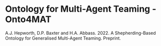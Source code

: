 # Ontology for Multi-Agent Teaming - Onto4MAT

A.J. Hepworth, D.P. Baxter and H.A. Abbass. 2022. A Shepherding-Based Ontology for Generalised Multi-Agent Teaming. Preprint. 
